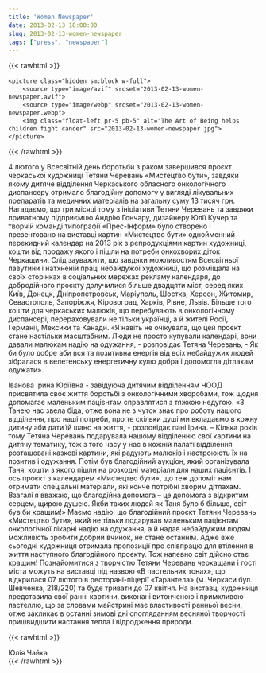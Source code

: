 ```yaml
---
title: 'Women Newspaper'
date: 2013-02-13 18:00:00
slug: 2013-02-13-women-newspaper
tags: ["press", "newspaper"]
---
```


{{< rawhtml >}}

    <picture class="hidden sm:block w-full">
        <source type="image/avif" srcset="2013-02-13-women-newspaper.avif">
        <source type="image/webp" srcset="2013-02-13-women-newspaper.webp">
        <img class="float-left pr-5 pb-5" alt="The Art of Being helps children fight cancer" src="2013-02-13-women-newspaper.jpg">
    </picture>

{{< /rawhtml >}}

4 лютого у Всесвітній день боротьби з раком завершився проєкт черкаської художниці Тетяни Черевань «Мистецтво бути», завдяки якому дитяче відділення Черкаського обласного онкологічного диспансеру отримало благодійну допомогу у вигляді лікувальних препаратів та медичних матеріалів на загальну суму 13 тисяч грн. 
Нагадаємо, що три місяці тому з ініціативи Тетяни Черевань та завдяки приватному підприємцю Андрію Гончару, дизайнеру Юлії Кучер та творчій команді типографії «Прес-Інформ» було створено і презентовано на виставці картин «Мистецтво бути» однойменний перекидний календар на 2013 рік з репродукціями картин художниці, кошти від продажу якого і пішли на потреби онкохворих діток Черкащини. Слід зауважити, що завдяки можливостям Всесвітньої павутини і натхненій праці небайдужої художниці, що розміщала на своїх сторінках в соціальних мережах рекламу календаря, до добродійного проєкту долучилися більше двадцяти міст, серед яких Київ, Донецк, Дніпропетровськ, Маріуполь, Шостка, Херсон, Житомир, Севастополь, Запоріжжя, Кіровоград, Харків, Рівне, Львів. Більше того кошти для черкаських малюків, що перебувають в онкологічному диспансері, перераховували не тільки українці, а й жителі Росії, Германії, Мексики та Канади. «Я навіть не очікувала, що цей проєкт стане настільки масштабним. Люди не просто купували календарі, вони давали малюкам надію на одужання, - розповідає Тетяна Черевань, - Як би було добре аби вся та позитивна енергія від всіх небайдужих людей зібралася в велетенську енергетичну кулю добра і допомогла дітлахам одужати».


Іванова Ірина Юріївна - завідуюча дитячим відділенням ЧООД присвятила своє життя боротьбі з онкологічними хворобами, тож щодня допомагає маленьким пацієнтам справлятися з тяжкою недугою. «З Танею нас звела біда, отже вона не з чуток знає про роботу нашого відділення, про наші потреби, про те скільки душі ми вкладаємо в кожну дитину аби дати їй шанс на життя, - розповідає пані Ірина. – Кілька років тому Тетяна Черевань подарувала нашому відділенню свої картини на дитячу тематику, тож з того часу у нас в кожній палаті відділення розташовані казкові картини, які радують малюків і настроюють їх на позитив і одужання. Потім був благодійний аукціон, який організувала Таня, кошти з якого пішли на розходні матеріали для наших пацієнтів. І ось проєкт з календарем «Мистецтво бути», що теж допоміг нам отримати спеціальні матеріали, які конче потрібні хворим дітлахам. Взагалі я вважаю, що благодійна допомога – це допомога з відкритим серцем, щирою душею. Якби таких людей як Таня було б більше, світ був би кращим!»
Маємо надію, що благодійний проєкт Тетяни Черевань «Мистецтво бути», який не тільки подарував маленьким пацієнтам онкологічної лікарні надію на одужання, а й надав небайдужим людям можливість зробити добрий вчинок, не стане останнім. Адже вже сьогодні художниця отримала пропозиції про співпрацю для втілення в життя наступного благодійного проєкту. Тож напевно світ дійсно стає кращим!
Познайомитися з творчістю Тетяни Черевань черкащани і гості міста можуть на виставці під назвою «В пастельних тонах», що відкрилася 07 лютого в ресторані-піцерії «Тарантела» (м. Черкаси бул. Шевченка, 218/220) та буде тривати до 07 квітня. На виставці художниця представила свої ранні картини, виконані витонченою і примхливою пастеллю, що за словами майстрині має властивості ранньої весни, отже закликає в останні зимові дні спогляданням весняної творчості пришвидшити настання тепла і відродження природи.

{{< rawhtml >}}
<div class="text-right italic text-sm">Юлія Чайка</div>
{{< /rawhtml >}}
